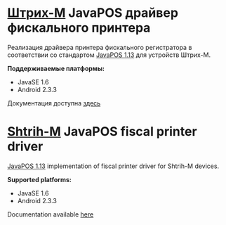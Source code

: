 [Штрих-М](http://www.shtrih-m.ru) JavaPOS драйвер фискального принтера
=========

Реализация драйвера принтера фискального регистратора в соответствии со стандартом [JavaPOS 1.13](https://nrf.com/resources/retail-technology-standards/unifiedpos) для устройств Штрих-М.

**Поддерживаемые платформы:**
* JavaSE 1.6
* Android 2.3.3

Документация доступна [здесь](Doc/SHTRIH/JposShtrih.docx)

[Shtrih-M](http://www.shtrih-m.ru) JavaPOS fiscal printer driver
=========

[JavaPOS 1.13](https://nrf.com/resources/retail-technology-standards/unifiedpos) implementation of fiscal printer driver for Shtrih-M devices.

**Supported platforms:**
* JavaSE 1.6
* Android 2.3.3

Documentation available [here](Doc/SHTRIH/JposShtrih.docx)
